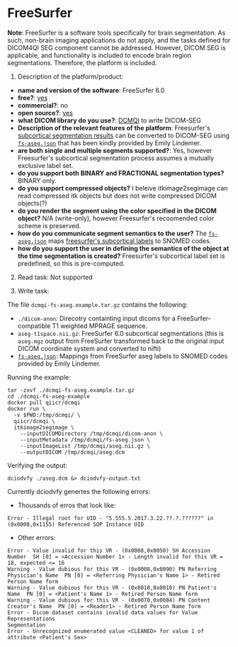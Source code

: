 # FreeSurfer

**Note**: FreeSurfer is a software tools specifically for brain segmentation. As such, non-brain imaging applications do not apply, and the tasks defined for DICOM4QI SEG component cannot be addressed. However, DICOM SEG is applicable, and functionality is included to encode brain region segmentations. Therefore, the platform is included.

1. Description of the platform/product:
  - **name and version of the software**: FreeSurfer 6.0
  - **free?**: [yes](https://surfer.nmr.mgh.harvard.edu/fswiki/DownloadAndInstall)
  - **commercial?**: no
  - **open source?**: [yes](https://github.com/freesurfer/freesurfer)
  - **what DICOM library do you use?**: [DCMQI](https://github.com/QIICR/dcmqi) to write DICOM-SEG
  - **Description of the relevant features of the platform**: Freesurfer's [subcortical segmentation results](http://surfer.nmr.mgh.harvard.edu/fswiki/SubcorticalSegmentation/) can be converted to DICOM-SEG using [`fs-aseg.json`](https://github.com/corticometrics/fs2dicom/blob/master/fs-aseg.json) that has been kindly provided by Emily Lindemer. 
  - **are both single and multiple segments supported?**: Yes, however Freesurfer's subcortical segmentation process assumes a mutually exclusive label set.
  - **do you support both BINARY and FRACTIONAL segmentation types?** BINARY only.
  - **do you support compressed objects?** I beleive itkimage2segimage can read compressed itk objects but does not write compressed DICOM objects(?)
  - **do you render the segment using the color specified in the DICOM object?** N/A (write-only), however Freesurfer's recoomended color scheme is preserved.
  - **how do you communicate segment semantics to the user?** The [`fs-aseg.json`](https://github.com/corticometrics/fs2dicom/blob/master/fs-aseg.json) maps [freesurfer's subcortical labels](https://surfer.nmr.mgh.harvard.edu/fswiki/FsTutorial/AnatomicalROI/FreeSurferColorLUT) to SNOMED codes.
  - **how do you support the user in defining the semantics of the object at the time segmentation is created?** Freesurfer's subcortical label set is predefined, so this is pre-computed.

2. Read task: Not supported

3. Write task:

The file `dcmqi-fs-aseg.example.tar.gz` contains the following:
  - `./dicom-anon`: Direcotry containting input dicoms for a FreeSurfer-compatible T1 weighted MPRAGE sequence.
  - `aseg-t1space.nii.gz`: FreeSurfer 6.0 subcortical segmentations (this is `aseg.mgz` output from FreeSurfer transformed back to the original input DICOM coordinate system and converted to nifti)
  - [`fs-aseg.json`](https://github.com/corticometrics/fs2dicom/blob/master/fs-aseg.json): Mappings from FreeSurfer aseg labels to SNOMED codes provided by Emily Lindemer.

Running the example:
```
tar -zxvf ./dcmqi-fs-aseg.example.tar.gz
cd ./dcmqi-fs-aseg-example
docker pull qiicr/dcmqi
docker run \
  -v $PWD:/tmp/dcmqi/ \
  qiicr/dcmqi \
  itkimage2segimage \
    --inputDICOMDirectory /tmp/dcmqi/dicom-anon \
    --inputMetadata /tmp/dcmqi/fs-aseg.json \
    --inputImageList /tmp/dcmqi/aseg.nii.gz \
    --outputDICOM /tmp/dcmqi/aseg.dcm
```

Verifying the output:
```
dciodvfy ./aseg.dcm &> dciodvfy-output.txt
```

Currently dciodvfy genertes the following errors:

- Thousands of erros that look like:
```
Error - Illegal root for UID - "5.555.5.2017.3.22.??.?.??????" in (0x0008,0x1155) Referenced SOP Instance UID
```
- Other errors:
```
Error - Value invalid for this VR - (0x0008,0x0050) SH Accession Number  SH [0] = <Accession Number 1> - Length invalid for this VR = 18, expected <= 16
Warning - Value dubious for this VR - (0x0008,0x0090) PN Referring Physician's Name  PN [0] = <Referring Physician's Name 1> - Retired Person Name form
Warning - Value dubious for this VR - (0x0010,0x0010) PN Patient's Name  PN [0] = <Patient's Name 1> - Retired Person Name form
Warning - Value dubious for this VR - (0x0070,0x0084) PN Content Creator's Name  PN [0] = <Reader1> - Retired Person Name form
Error - Dicom dataset contains invalid data values for Value Representations
Segmentation
Error - Unrecognized enumerated value <CLEANED> for value 1 of attribute <Patient's Sex>
```